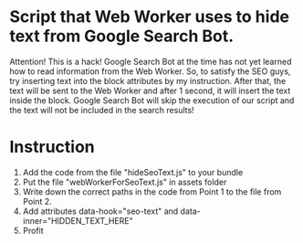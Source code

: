 # Script that Web Worker uses to hide text from Google Search Bot.

Attention! This is a hack!
Google Search Bot at the time has not yet learned how to read information from the Web Worker.
So, to satisfy the SEO guys, try inserting text into the block attributes by my instruction.
After that, the text will be sent to the Web Worker and after 1 second, it will insert the text inside the block.
Google Search Bot will skip the execution of our script and the text will not be included in the search results!

# Instruction

1. Add the code from the file "hideSeoText.js" to your bundle
2. Put the file "webWorkerForSeoText.js" in assets folder
3. Write down the correct paths in the code from Point 1 to the file from Point 2.
4. Add attributes data-hook="seo-text" and data-inner="HIDDEN_TEXT_HERE"
5. Profit
